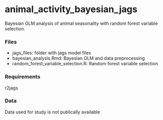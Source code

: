 # animal_activity_bayesian_jags
Bayesian GLM analysis of animal seasonality with random forest variable selection.

### Files
- jags_files: folder with jags model files
- bayesian_analysis.Rmd: Bayesian GLM and data preprocessing 
- random_forest_variable_selection.R: Random forest variable selection 

### Requirements
r2jags

### Data
Data used for study is not publically available
